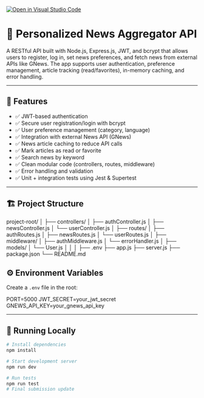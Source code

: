 [![Open in Visual Studio Code](https://classroom.github.com/assets/open-in-vscode-2e0aaae1b6195c2367325f4f02e2d04e9abb55f0b24a779b69b11b9e10269abc.svg)](https://classroom.github.com/online_ide?assignment_repo_id=19627509&assignment_repo_type=AssignmentRepo)

# 📰 Personalized News Aggregator API

A RESTful API built with Node.js, Express.js, JWT, and bcrypt that allows users to register, log in, set news preferences, and fetch news from external APIs like GNews. The app supports user authentication, preference management, article tracking (read/favorites), in-memory caching, and error handling.

---

## 🚀 Features

- ✅ JWT-based authentication
- ✅ Secure user registration/login with bcrypt
- ✅ User preference management (category, language)
- ✅ Integration with external News API (GNews)
- ✅ News article caching to reduce API calls
- ✅ Mark articles as read or favorite
- ✅ Search news by keyword
- ✅ Clean modular code (controllers, routes, middleware)
- ✅ Error handling and validation
- ✅ Unit + integration tests using Jest & Supertest

---

## 🏗 Project Structure

project-root/
│
├── controllers/
│ ├── authController.js
│ ├── newsController.js
│ └── userController.js
│
├── routes/
│ ├── authRoutes.js
│ ├── newsRoutes.js
│ └── userRoutes.js
│
├── middleware/
│ ├── authMiddleware.js
│ └── errorHandler.js
│
├── models/
│ └── User.js
│
│
│
├── .env
├── app.js
├── server.js
├── package.json
└── README.md


## ⚙️ Environment Variables

Create a `.env` file in the root:

PORT=5000
JWT_SECRET=your_jwt_secret
GNEWS_API_KEY=your_gnews_api_key


---

## 🧪 Running Locally

```bash
# Install dependencies
npm install

# Start development server
npm run dev

# Run tests
npm run test
# Final submission update
